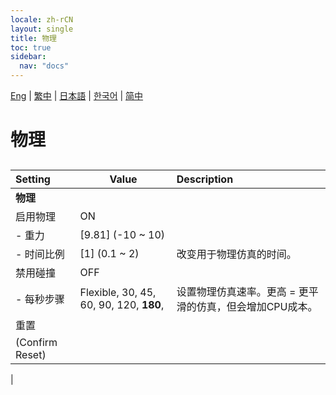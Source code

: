 ```yaml
---
locale: zh-rCN
layout: single
title: 物理
toc: true
sidebar:
  nav: "docs"
---
```

[Eng](/dancexr/menu/2025.4/system/physics.md) | [繁中](/tw/dancexr/menu/2025.4/system/physics.md) | [日本語](/jp/dancexr/menu/2025.4/system/physics.md) | [한국어](/kr/dancexr/menu/2025.4/system/physics.md) | [简中](/zh/dancexr/menu/2025.4/system/physics.md)
# 物理
## 
| Setting | Value | Description |
| :--- | --- | :--- |
|**物理** | | 
| 启用物理 | ON | 
|- 重力| [9.81] (-10 ~ 10) | 
|- 时间比例| [1] (0.1 ~ 2) | 改变用于物理仿真的时间。
| 禁用碰撞 | OFF | 
|- 每秒步骤|  Flexible,  30,  45,  60,  90,  120,  **180**,  | 设置物理仿真速率。更高 = 更平滑的仿真，但会增加CPU成本。
| 重置 || 
| (Confirm Reset) || 
|
